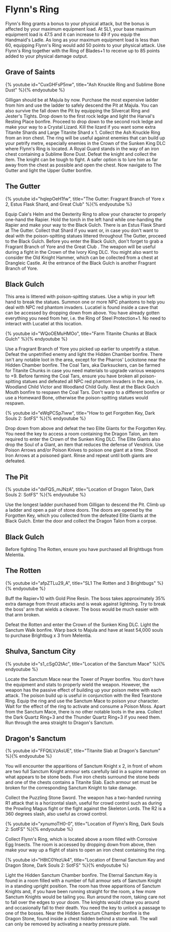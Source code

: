 # Flynn's Ring

Flynn's Ring grants a bonus to your physical attack, but the bonus is affected
by your maximum equipment load. At SL1, your base maximum equipment load is 47.5
and it can increase to 49 if you equip the Handmaid's Ladle. As long as your
maximum equipment load is less than 60, equipping Flynn's Ring would add 50
points to your physical attack. Use Flynn's Ring together with the Ring of
Blades+1 to receive up to 85 points added to your physical damage output.

## Grave of Saints

{% youtube id="CuxGHFsP5nw", title="Ash Knuckle Ring and Sublime Bone Dust" %}{% endyoutube %}

Gilligan should be at Majula by now. Purchase the most expensive ladder from him
and use the ladder to safely descend the Pit at Majula. You can also survive the
fall down the Pit by equipping the Silvercat Ring and Jester's Tights. Drop down
to the first rock ledge and light the Harval's Resting Place bonfire. Proceed to
drop down to the second rock ledge and make your way to a Crystal Lizard. Kill
the lizard if you want some extra Titanite Shards and Large Titanite Shard x 1.
Collect the Ash Knuckle Ring from an iron chest. The ring will be useful against
enemies that can build up your petrify metre, especially enemies in the Crown of
the Sunken King DLC where Flynn's Ring is located. A Royal Guard stands in the
way of an iron chest containing a Sublime Bone Dust. Defeat the knight and
collect the item. The knight can be tough to fight. A safer option is to lure
him as far away from the chest as possible and open the chest. Now navigate to
The Gutter and light the Upper Gutter bonfire.

## The Gutter

{% youtube id="hqlepOeH1fw", title="The Gutter: Fragrant Branch of Yore x 2, Estus Flask Shard, and Great Club" %}{% endyoutube %}

Equip Cale's Helm and the Dexterity Ring to allow your character to properly
one-hand the Rapier. Hold the torch in the left hand while one-handing the
Rapier and make your way to the Black Gulch. There is an Estus Flask Shard at
The Gutter. Collect that Shard if you want or, in case you don't want to deal
with the poison-spitting statues littered throughout The Gutter, proceed to the
Black Gulch. Before you enter the Black Gulch, don't forget to grab a Fragrant
Branch of Yore and the Great Club . The weapon will be useful during a fight in
the Crown of the Ivory King DLC. You might also want to consider the Old Knight
Hammer, which can be collected from a chest at Drangleic Castle. At the entrance
of the Black Gulch is another Fragrant Branch of Yore.

## Black Gulch

This area is littered with poison-spitting statues. Use a whip in your left hand
to break the statues. Summon one or more NPC phantoms to help you deal with NPC
red phantom invaders. Lucatiel is found inside a cave that can be accessed by
dropping down from above. You have already gotten everything you need from her,
i.e. the Ring of Steel Protection+1. No need to interact with Lucatiel at this
location.

{% youtube id="WQoOEMuHMOo", title="Farm Titanite Chunks at Black Gulch" %}{% endyoutube %}

Use a Fragrant Branch of Yore you picked up earlier to unpetrify a statue.
Defeat the unpetrified enemy and light the Hidden Chamber bonfire. There isn't
any notable loot in the area, except for the Pharros' Lockstone near the Hidden
Chamber bonfire. The Coal Tars, aka Darksuckers, can be farmed for Titanite
Chunks in case you need materials to upgrade various weapons to +9. Before
farming the Coal Tars, ensure you have broken all poison-spitting statues and
defeated all NPC red phantom invaders in the area, i.e. Woodland Child Victor
and Woodland Child Gully. Rest at the Black Gulch Mouth bonfire to respawn the
Coal Tars. Don't warp to a different bonfire or use a Homeward Bone, otherwise
the poison-spitting statues would respawn.

{% youtube id="eWqPCSp7iww", title="How to get Forgotten Key, Dark Souls 2: SotFS" %}{% endyoutube %}

Drop down from above and defeat the two Elite Giants for the Forgotten Key. You
need the key to access a room containing the Dragon Talon, an item required to
enter the Crown of the Sunken King DLC. The Elite Giants also drop the Soul of a
Giant, an item that reduces the defense of Vendrick. Use Poison Arrows and/or
Poison Knives to poison one giant at a time. Shoot Iron Arrows at a poisoned
giant. Rinse and repeat until both giants are defeated.

## The Pit

{% youtube id="dxFQS_mJNzA", title="Location of Dragon Talon, Dark Souls 2: SotFS" %}{% endyoutube %}

Use the longest ladder purchased from Gilligan to descend the Pit. Climb up a
ladder and open a pair of stone doors. The doors are opened by the Forgotten
Key, which you collected from the defeated Elite Giants at the Black Gulch.
Enter the door and collect the Dragon Talon from a corpse.

## Black Gulch

Before fighting The Rotten, ensure you have purchased all Brightbugs from
Melentia.

## The Rotten

{% youtube id="afpZTLu29_A", title="SL1 The Rotten and 3 Brightbugs" %}{% endyoutube %}

Buff the Rapier+10 with Gold Pine Resin. The boss takes approximately 35% extra
damage from thrust attacks and is weak against lightning. Try to break the boss'
arm that wields a cleaver. The boss would be much easier with that arm broken.

Defeat the Rotten and enter the Crown of the Sunken King DLC. Light the Sanctum
Walk bonfire. Warp back to Majula and have at least 54,000 souls to purchase
Brightbug x 3 from Melentia.

## Shulva, Sanctum City

{% youtube id="s1_cSgO2tAc", title="Location of the Sanctum Mace" %}{% endyoutube %}

Locate the Sanctum Mace near the Tower of Prayer bonfire. You don't have the
equipment and stats to properly wield the weapon. However, the weapon has the
passive effect of building up your poison metre with each attack. The poison
build up is useful in conjunction with the Red Tearstone Ring. Equip the ring
and use the Sanctum Mace to poison your character. Wait for the effect of the
ring to activate and consume a Poison Moss. Apart from the Sanctum Mace, there
is no other notable loots in the area. Collect the Dark Quartz Ring+3 and the
Thunder Quartz Ring+3 if you need them. Run through the area straight to
Dragon's Sanctum.

## Dragon's Sanctum

{% youtube id="FFQtLVzAsUE", title="Titanite Slab at Dragon's Sanctum" %}{% endyoutube %}

You will encounter the apparitions of Sanctum Knight x 2, in front of whom are
two full Sanctum Knight armour sets carefully laid in a supine manner on what
appears to be stone beds. Five iron chests surround the stone beds and one of
the chests contains a Titanite Slab. Each armour set must be broken for the
corresponding Sanctum Knight to take damage.

Collect the Puzzling Stone Sword. The weapon has a two-handed running R1 attack
that is a horizontal slash, useful for crowd control such as during the Prowling
Magus fight or the fight against the Skeleton Lords. The R2 is a 360 degrees
slash, also useful as crowd control.

{% youtube id="xynumoTH0-0", title="Location of Flynn's Ring, Dark Souls 2: SotFS" %}{% endyoutube %}

Collect Flynn's Ring, which is located above a room filled with Corrosive Egg
Insects. The room is accessed by dropping down from above, then make your way up
a flight of stairs to open an iron chest containing the ring.

{% youtube id="H8tC0YezUk4", title="Location of Eternal Sanctum Key and Dragon Stone, Dark Souls 2: SotFS" %}{% endyoutube %}

Light the Hidden Sanctum Chamber bonfire. The Eternal Sanctum Key is found in a
room filled with a number of full armour sets of Sanctum Knight in a standing
upright position. The room has three apparitions of Sanctum Knights and, if you
have been running straight for the room, a few more Sanctum Knights would be
tailing you. Run around the room, taking care not to fall over the edges to your
doom. The knights would chase you around and occasionally fall to their death.
You need the key to unlock a passage to one of the bosses. Near the Hidden
Sanctum Chamber bonfire is the Dragon Stone, found inside a chest hidden behind
a stone wall. The wall can only be removed by activating a nearby pressure
plate.
